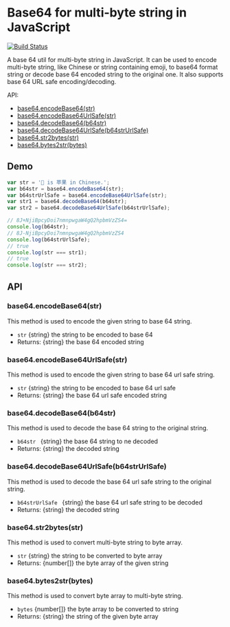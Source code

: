 # Base64 for multi-byte string in JavaScript

[![Build Status](https://travis-ci.org/john-yuan/base64.js.svg?branch=master)](https://travis-ci.org/john-yuan/base64.js)

A base 64 util for multi-byte string in JavaScript. It can be used to encode multi-byte string, like Chinese or string containing emoji, to base64 format string or decode base 64 encoded string to the original one. It also supports base 64 URL safe encoding/decoding. 

API:

* [base64.encodeBase64(str)](#base64encodebase64str)
* [base64.encodeBase64UrlSafe(str)](#base64encodebase64urlsafestr)
* [base64.decodeBase64(b64str)](#base64decodebase64b64str)
* [base64.decodeBase64UrlSafe(b64strUrlSafe)](#base64decodebase64urlsafeb64strurlsafe)
* [base64.str2bytes(str)](#base64str2bytesstr)
* [base64.bytes2str(bytes)](#base64bytes2strbytes)

## Demo

```js
var str = '🍎 is 苹果 in Chinese.';
var b64str = base64.encodeBase64(str);
var b64strUrlSafe = base64.encodeBase64UrlSafe(str);
var str1 = base64.decodeBase64(b64str);
var str2 = base64.decodeBase64UrlSafe(b64strUrlSafe);

// 8J+NjiBpcyDoi7nmnpwgaW4gQ2hpbmVzZS4=
console.log(b64str);
// 8J-NjiBpcyDoi7nmnpwgaW4gQ2hpbmVzZS4
console.log(b64strUrlSafe);
// true
console.log(str === str1);
// true
console.log(str === str2);
```

## API

### base64.encodeBase64(str)

This method is used to encode the given string to base 64 string.

* `str` {string} the string to be encoded to base 64
* Returns: {string} the base 64 encoded string

### base64.encodeBase64UrlSafe(str)

This method is used to encode the given string to base 64 url safe string.

* `str` {string} the string to be encoded to base 64 url safe
* Returns: {string} the base 64 url safe encoded string

### base64.decodeBase64(b64str)

This method is used to decode the base 64 string to the original string.

* `b64str ` {string} the base 64 string to ne decoded
* Returns: {string} the decoded string

### base64.decodeBase64UrlSafe(b64strUrlSafe)

This method is used to decode the base 64 url safe string to the original string.

* `b64strUrlSafe ` {string} the base 64 url safe string to be decoded
* Returns: {string} the decoded string

### base64.str2bytes(str)

This method is used to convert multi-byte string to byte array.

* `str` {string} the string to be converted to byte array
* Returns: {number[]} the byte array of the given string

### base64.bytes2str(bytes)

This method is used to convert byte array to multi-byte string.

* `bytes` {number[]} the byte array to be converted to string
* Returns: {string} the string of the given byte array
